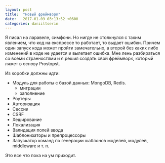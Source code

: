 ```yaml
---
layout: post
title:  "Новый фреймворк"
date:   2017-01-09 03:13:52 +0600
categories: daniiltserin
---
```


Я писал на ларавеле, симфони. Но нигде не столкнулся с таким явлением, что код на експрессе то работает, то выдает ошибки. Причем один запуск кода может пройти замечательно, а второй без каких либо изменений в коде не удается и вылетает ошибка. Мне лень разбираться со всеми странностями и я решил создать свой фреймворк, который ляжет в основу Prostopst. 

Из коробки должны идти:

* Модуль для работы с базой данных: MongoDB, Redis.
    - миграции
    - заполнение
* Роутеры
* Авторизация
* Сессии
* CSRF
* Хеширование
* Локализация
* Валидация полей ввода
* Шаблонизаторы и препроцессоры
* Запускатор команд по генерации шаблонов моделей, модулей, middleware и т. п.

Это все что пока на ум приходит.